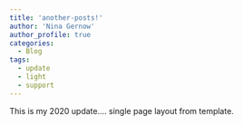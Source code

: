 ```yaml
---
title: 'another-posts!'
author: 'Nina Gernow'
author_profile: true
categories:
  - Blog
tags:
  - update
  - light
  - support
---
```


This is my 2020 update.... single page layout from template.
